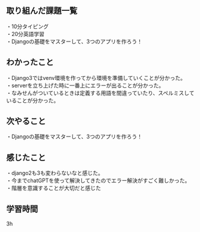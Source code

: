 ## 取り組んだ課題一覧
・10分タイピング
<br>・20分英語学習
<br>・Djangoの基礎をマスターして、3つのアプリを作ろう！
## わかったこと
・Django3ではvenv環境を作ってから環境を準備していくことが分かった。
<br>・serverを立ち上げた時に一番上にエラーが出ることが分かった。
<br>・なみせんがついているときは定義する用語を間違っていたり、スペルミスしていることが分かった。
## 次やること
・Djangoの基礎をマスターして、3つのアプリを作ろう！

## 感じたこと
・django2も3も変わらないなと感じた。
<br>・今までchatGPTを使って解決してきたのでエラー解決がすごく難しかった。
<br>・階層を意識することが大切だと感じた
## 学習時間
3h
